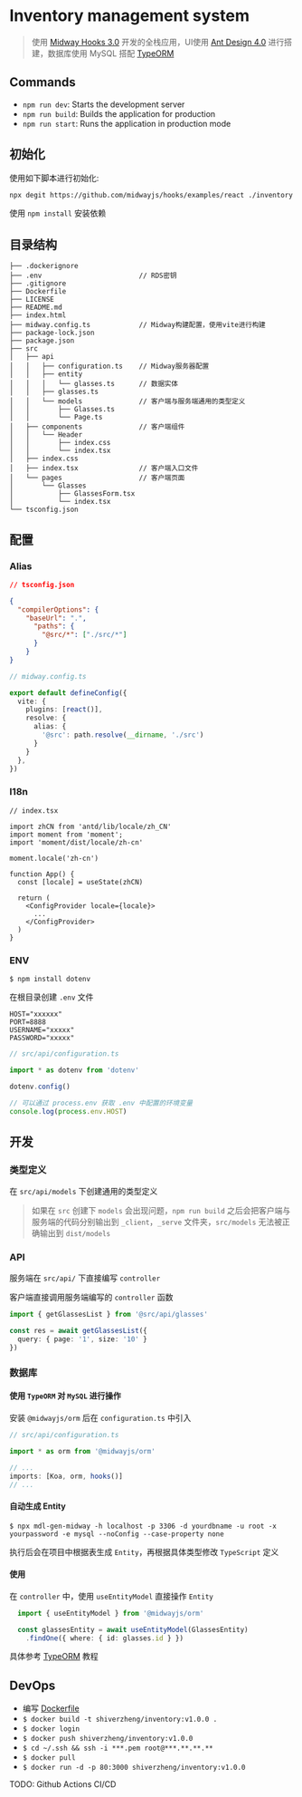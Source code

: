 # Inventory management system

> 使用 [Midway Hooks 3.0](http://midwayjs.org/docs/hooks/intro) 开发的全栈应用，UI使用 [Ant Design 4.0](https://ant.design/docs/react/introduce-cn) 进行搭建，数据库使用 MySQL 搭配 [TypeORM](https://typeorm.io/)

## Commands

- `npm run dev`: Starts the development server
- `npm run build`: Builds the application for production
- `npm run start`: Runs the application in production mode

## 初始化

使用如下脚本进行初始化:

```bash
npx degit https://github.com/midwayjs/hooks/examples/react ./inventory
```

使用 `npm install` 安装依赖

## 目录结构

``` tree
├── .dockerignore
├── .env                        // RDS密钥
├── .gitignore
├── Dockerfile
├── LICENSE
├── README.md
├── index.html
├── midway.config.ts            // Midway构建配置，使用vite进行构建
├── package-lock.json
├── package.json
├── src
│   ├── api
│   │   ├── configuration.ts    // Midway服务器配置
│   │   ├── entity
│   │   │   └── glasses.ts      // 数据实体
│   │   ├── glasses.ts
│   │   └── models              // 客户端与服务端通用的类型定义
│   │       ├── Glasses.ts
│   │       └── Page.ts
│   ├── components              // 客户端组件
│   │   └── Header
│   │       ├── index.css
│   │       └── index.tsx
│   ├── index.css
│   ├── index.tsx               // 客户端入口文件
│   └── pages                   // 客户端页面
│       └── Glasses
│           ├── GlassesForm.tsx
│           └── index.tsx
└── tsconfig.json
```

## 配置

### Alias
```json
// tsconfig.json

{
  "compilerOptions": {
    "baseUrl": ".",
      "paths": {
        "@src/*": ["./src/*"]
      }
    }
}
```
```ts
// midway.config.ts

export default defineConfig({
  vite: {
    plugins: [react()],
    resolve: {
      alias: {
        '@src': path.resolve(__dirname, './src')
      }
    }
  },
})
```

### I18n

```tsx
// index.tsx

import zhCN from 'antd/lib/locale/zh_CN'
import moment from 'moment';
import 'moment/dist/locale/zh-cn'

moment.locale('zh-cn')

function App() {
  const [locale] = useState(zhCN)

  return (
    <ConfigProvider locale={locale}>
      ...
    </ConfigProvider>
  )
}
```

### ENV
```
$ npm install dotenv
```
在根目录创建 `.env` 文件
```
HOST="xxxxxx"
PORT=8888
USERNAME="xxxxx"
PASSWORD="xxxxx"
```

```ts
// src/api/configuration.ts

import * as dotenv from 'dotenv'

dotenv.config()

// 可以通过 process.env 获取 .env 中配置的环境变量
console.log(process.env.HOST)
```

## 开发

### 类型定义

在 `src/api/models` 下创建通用的类型定义
> 如果在 `src` 创建下 `models` 会出现问题，`npm run build` 之后会把客户端与服务端的代码分别输出到 `_client`，`_serve` 文件夹，`src/models` 无法被正确输出到 `dist/models`


### API

服务端在 `src/api/` 下直接编写 `controller`

客户端直接调用服务端编写的 `controller` 函数
```ts
import { getGlassesList } from '@src/api/glasses'

const res = await getGlassesList({
  query: { page: '1', size: '10' }
})
```

### 数据库

#### 使用 `TypeORM` 对 `MySQL` 进行操作

安装 `@midwayjs/orm` 后在 `configuration.ts` 中引入

```ts
// src/api/configuration.ts

import * as orm from '@midwayjs/orm'

// ...
imports: [Koa, orm, hooks()]
// ...
```

#### 自动生成 Entity

``` shell
$ npx mdl-gen-midway -h localhost -p 3306 -d yourdbname -u root -x yourpassword -e mysql --noConfig --case-property none
```
执行后会在项目中根据表生成 `Entity`，再根据具体类型修改 `TypeScript` 定义

#### 使用
在 `controller` 中，使用 `useEntityModel` 直接操作 `Entity`
```ts
  import { useEntityModel } from '@midwayjs/orm'

  const glassesEntity = await useEntityModel(GlassesEntity)
    .findOne({ where: { id: glasses.id } })
```
具体参考 [TypeORM](https://typeorm.io/) 教程

## DevOps
- 编写 [Dockerfile](./Dockerfile)
- `$ docker build -t shiverzheng/inventory:v1.0.0 .`
- `$ docker login`
- `$ docker push shiverzheng/inventory:v1.0.0`
- `$ cd ~/.ssh && ssh -i ***.pem root@***.**.**.**`
- `$ docker pull`
- `$ docker run -d -p 80:3000 shiverzheng/inventory:v1.0.0`

TODO: Github Actions CI/CD 